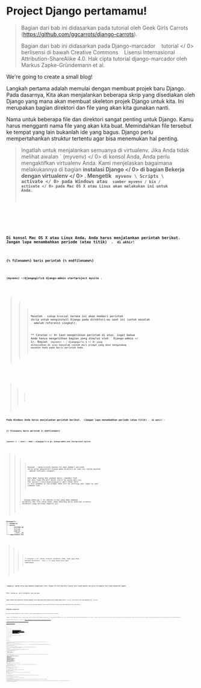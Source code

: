 # Project Django pertamamu!

> Bagian dari bab ini didasarkan pada tutorial oleh Geek Girls Carrots (https://github.com/ggcarrots/django-carrots).
> 
> Bagian dari bab ini didasarkan pada  Django-marcador    tutorial </ 0> berlisensi di bawah Creative Commons    Lisensi Internasional Attribution-ShareAlike 4.0. Hak cipta tutorial django-marcador oleh Markus Zapke-Gründemann et al.</p> </blockquote> 
> 
> We're going to create a small blog!
> 
> Langkah pertama adalah memulai dengan membuat projek baru Django. Pada dasarnya, Kita akan menjalankan beberapa skrip yang disediakan oleh Django yang mana akan membuat skeleton projek Django untuk kita. Ini merupakan bagian direktori dan file yang akan kita gunakan nanti.
> 
> Nama untuk beberapa file dan direktori sangat penting untuk Django. Kamu harus mengganti nama file yang akan kita buat. Memindahkan file tersebut ke tempat yang lain bukanlah ide yang bagus. Django perlu mempertahankan struktur tertentu agar bisa menemukan hal penting.
> 
> > Ingatlah untuk menjalankan semuanya di virtualenv. Jika Anda tidak melihat awalan ` (myvenv) </ 0> di konsol Anda, Anda perlu mengaktifkan virtualenv Anda. Kami menjelaskan bagaimana melakukannya di bagian <strong> instalasi Django </ 0> di bagian <strong> Bekerja dengan virtualenv </ 0> . Mengetik <code> myvenv \ Scripts \ activate </ 0> pada Windows atau
 <code> sumber myvenv / bin / activate </ 0> pada Mac OS X atau Linux akan melakukan ini untuk Anda.  </p>
</blockquote>

<!--sec data-title="Create project: OS X or Linux" data-id="django_start_project_OSX_Linux" data-collapse=true ces-->

<p>Di konsol Mac OS X atau Linux Anda, Anda harus menjalankan perintah berikut. <strong> Jangan lupa menambahkan periode (atau titik) <code> . </ 1> di akhir! </ 0></p>

<p>{% filename%} baris perintah {% endfilename%}</p>

<pre><code>(myvenv) ~/djangogirls$ django-admin startproject mysite .
`</pre> 
> > 
> > > Masalah `.` cukup krusial karena ini akan memberi perintah skrip untuk menginstall Django pada direktori-mu saat ini (untuk masalah `.` adalah referensi singkat).
> > > 
> > > ** Catatan </ 0> Saat mengetikkan perintah di atas, ingat bahwa Anda hanya mengetikkan bagian yang dimulai oleh ` Django-admin </ 1>.
  Bagian <code> (myvenv) ~ / djangogirls $ </ 0> yang ditunjukkan di sini hanyalah contoh dari prompt yang akan mengundang masukan Anda pada baris perintah Anda.</p>
</blockquote>

<!--endsec-->


> > > 
> > > <!--sec data-title="Create project: Windows" data-id="django_start_project_windows" data-collapse=true ces-->

<p>Pada Windows Anda harus menjalankan perintah berikut. <strong> (Jangan lupa menambahkan periode (atau titik) <code>. </ 1> di akhir) </ 0>:</p>

<p>{% filename%} baris perintah {% endfilename%}</p>

<pre><code>(myvenv) C: \ Users \ Name \ djangogirls & gt; django-admin.exe startproject mysite.
`</pre> 
> > > 
> > > > Masalah `.` cukup krusial karena ini akan memberi perintah skrip untuk menginstall Django pada direktori-mu saat ini (untuk masalah `.` adalah referensi singkat).
> > > > 
> > > > **Note** When typing the command above, remember that you only type the part which starts by `django-admin.exe`. The `(myvenv) C:\Users\Name\djangogirls>` part shown here is just example of the prompt that will be inviting your input on your command line.
> > > 
> > > <!--endsec-->
> > > 
> > > ` django-admin.py </ 0> adalah script yang akan membuat direktori dan file untuk Anda. Anda sekarang harus memiliki struktur direktori yang terlihat seperti ini:</p>

<pre><code>djangogirls
├───manage.py
├───mysite
│        settings.py
│        urls.py
│        wsgi.py
│        __init__.py
└───requirements.txt
`</pre> 
> > > 
> > > > ** Catatan </ 0>: dalam struktur direktori Anda, Anda juga akan melihat direktori ` venv </ 1> yang telah kita buat sebelumnya.</p>
</blockquote>

<p><code> manage.py </ 0> adalah skrip yang membantu pengelolaan situs. Dengan itu kita akan bisa (antara lain) untuk memulai web server di komputer kita tanpa menginstal apapun.</p>

<p>File <code> settings.py </ 0> berisi konfigurasi situs web Anda.</p>

<p>Ingat ketika kita berbicara tentang pembawa surat yang memeriksa kemana harus mengirimkan surat? <code> urls.py </ 0> berisi daftar pola yang digunakan oleh <code> urlresolver </ 0>.</p>

<p>Mari kita abaikan file lainnya untuk saat ini karena kita tidak akan mengubahnya. Satu-satunya hal yang perlu diingat adalah tidak menghapusnya secara tidak sengaja!</p>

<h2>Mengubah pengaturan</h2>

<p>Mari buat beberapa perubahan di <code> mysite / settings.py </ 0>. Buka file dengan menggunakan editor kode yang telah Anda instal sebelumnya.</p>

<p><strong> Catatan </ 0>: Perlu diingat bahwa <code> settings.py </ 1> adalah file biasa, seperti file lainnya. Anda dapat membukanya dari dalam editor kode, dengan menggunakan tindakan menu "file -> open". Ini akan memberi Anda jendela biasa tempat Anda dapat menavigasi ke file <code> settings.py </ 0> dan memilihnya. Sebagai alternatif, Anda dapat membuka file dengan menavigasi ke folder djangogirls di desktop Anda dan mengklik kanannya. Kemudian, pilih editor kode Anda dari daftar. Memilih editor penting karena Anda mungkin menginstal program lain yang bisa membuka file tapi tidak membiarkan Anda mengeditnya.</p>

<p>Alangkah baiknya memiliki waktu yang tepat di situs kami. Pergi ke <a href="https://en.wikipedia.org/wiki/List_of_tz_database_time_zones"> daftar zona waktu Wikipedia </ 0> dan salin zona waktu yang relevan (TZ) (misalnya <code> Eropa / Berlin </ 1> ).</p>

<p>Di <code> settings.py </ 0>, cari baris yang berisi <code> TIME_ZONE </ 0> dan modifikasi untuk memilih zona waktu Anda sendiri. Sebagai contoh:</p>

<p>{% filename%} mysite / settings.py {% endfilename%}</p>

<pre><code class="python">TIME_ZONE = 'Eropa / Berlin'
`</pre> 
> > > > 
> > > > A language code consist of the language, e.g. `en` for English or `de` for German, and the country code, e.g. `de` for Germany or `ch` for Switzerland. If English is not your native language, you can add this to change the default buttons and notifications from Django to be in your language. Jadi Anda akan memiliki tombol "Batal" yang diterjemahkan ke bahasa yang Anda definisikan di sini. [Django comes with a lot of prepared translations](https://docs.djangoproject.com/en/2.2/ref/settings/#language-code).
> > > > 
> > > > If you want a different language, change the language code by changing the following line:
> > > > 
> > > > {% filename%} mysite / settings.py {% endfilename%}
> > > > 
> > > > ```python
LANGUAGE_CODE = 'de-ch'
```
> > 
> > Kita juga perlu menambahkan path untuk file statis. (Kita akan mencari tahu semua tentang file statis dan CSS nanti di tutorial.) Turun ke * akhir </ 0> dari file tersebut, dan di bawah entri ` STATIC_URL </ 1> , tambahkan sebuah yang baru disebut <code> STATIC_ROOT </ 1> :</p>

<p>{% filename%} mysite / settings.py {% endfilename%}</p>

<pre><code class="python">STATIC_URL = '/ static /' STATIC_ROOT = os.path.join (BASE_DIR, 'statis')
`</pre> 
> > 
> > Bila ` DEBUG </ 0> adalah <code> True </ 0> dan <code> ALLOWED_HOSTS </ 0> kosong, host divalidasi terhadap <code> ['localhost', '127.0.0.1', ' [:: 1] '] </ 0> . Ini tidak akan cocok dengan nama host kami di PythonAnywhere begitu kami menerapkan aplikasi kami sehingga kami akan mengubah setelan berikut:</p>

<p>{% filename%} mysite / settings.py {% endfilename%}</p>

<pre><code class="python">ALLOWED_HOSTS = ['127.0.0.1', '.pythonanywhere.com']
`</pre> 
> > 
> > > ** Catatan </ 0> : Jika Anda menggunakan Chromebook, tambahkan baris ini di bagian bawah file settings.py Anda: ` MESSAGE_STORAGE = 'django.contrib.messages.storage.session.SessionStorage' </ 1>  </p>
  
  <p>Also add <code>.amazonaws.com` to the `ALLOWED_HOSTS` if you are using cloud9</p> </blockquote> 
> > > 
> > > ## Buat database
> > > 
> > > Ada banyak perangkat lunak database yang berbeda yang dapat menyimpan data untuk situs Anda. Kita akan menggunakan yang default, ` sqlite3 </ 0> .</p>

<p>Ini sudah disiapkan di bagian berkas <code> mysite / settings.py </ 0> Anda :</p>

<p>{% filename%} mysite / settings.py {% endfilename%}</p>

<pre><code class="python">DATABASES = {
     'default': {
         'ENGINE': 'django.db.backends.sqlite3',
         'NAME': os.path.join (BASE_DIR, 'db.sqlite3'),
     }}
`</pre> 
> > > 
> > > Untuk membuat database untuk blog kita, mari kita jalankan yang berikut di konsol: ` python manage.py migrate </ 0> (kita perlu berada di direktori <code> djangogirls </ 0> yang berisi <code> manage.py </ 0> file). Jika berjalan dengan baik, Anda harus melihat sesuatu seperti ini:</p>

<p>{% filename%} baris perintah {% endfilename%}</p>

<pre><code>(myvenv) ~ / djangogirls $ python manage.py migran Operasi yang harus dilakukan:
   Terapkan semua migrasi: auth, admin, contenttypes, sessions Running migration:
   Rendering model states ... DONE
   Menerapkan contenttypes.0001_initial ... OK
   Menerapkan auth.0001_initial ... OK
   Menerapkan admin.0001_initial ... OK
   Menerapkan admin.0002_logentry_remove_auto_add ... OK
   Menerapkan contenttypes.0002_remove_content_type_name ... OK
   Menerapkan auth.0002_alter_permission_name_max_length ... OK
   Menerapkan auth.0003_alter_user_email_max_length ... OK
   Menerapkan auth.0004_alter_user_username_opts ... OK
   Menerapkan auth.0005_alter_user_last_login_null ... OK
   Menerapkan auth.0006_require_contenttypes_0002 ... OK
   Menerapkan auth.0007_alter_validators_add_error_messages ... OK
  Applying auth.0008_alter_user_username_max_length... OK
  Applying auth.0009_alter_user_last_name_max_length... OK
  Applying sessions.0001_initial... OK
`</pre> 
> > > 
> > > Dan kita sudah selesai! Waktunya memulai web server dan melihat apakah website kita bekerja!
> > > 
> > > ## Memulai server web
> > > 
> > > Anda harus berada di direktori yang berisi file ` manage.py </ 0> (direktori <code> djangogirls </ 0> ). Di konsol, kita bisa memulai server web dengan menjalankan <code> python manage.py runserver </ 0> :</p>

<p>{% filename%} baris perintah {% endfilename%}</p>

<pre><code>(myvenv) ~ / djangogirls $ python manage.py runserver
`</pre> 
> > > 
> > > Jika Anda menggunakan Chromebook, gunakan perintah ini sebagai gantinya:
> > > 
> > > {% filename %}Cloud 9{% endfilename %}
> > > 
> > >     (myvenv) ~/djangogirls$ python manage.py runserver 0.0.0.0:8080
> > >     
> > > 
> > > Jika Anda menggunakan Windows dan ini gagal dengan ` UnicodeDecodeError </ 0> , gunakan perintah ini sebagai gantinya:</p>

<p>{% filename %}command-line{% endfilename %}</p>

<pre><code>(myvenv) ~/djangogirls$ python manage.py runserver 0:8000
`</pre> 
> > > 
> > > Now you need to check that your website is running. Open your browser (Firefox, Chrome, Safari, Internet Explorer or whatever you use) and enter this address:
> > > 
> > > {% filename %}browser{% endfilename %}
> > > 
> > >     http://127.0.0.1:8000/
> > >     
> > > 
> > > If you're using a Chromebook and Cloud9, instead click the URL in the pop-up window that should have appeared in the upper right corner of the command window where the web server is running. The URL will look something like:
> > > 
> > > {% filename %}browser{% endfilename %}
> > > 
> > >     https://<a bunch of letters and numbers>.vfs.cloud9.us-west-2.amazonaws.com
> > >     
> > > 
> > > Selamat! Anda baru saja membuat situs web pertama dan menjalankannya menggunakan server web! Bukankah itu mengagumkan?
> > > 
> > > ![Install worked!](images/install_worked.png)
> > > 
> > > Note that a command window can only run one thing at a time, and the command window you opened earlier is running the web server. As long as the web server is running and waiting for additional incoming requests, the terminal will accept new text but will not execute new commands.
> > > 
> > > > Kami meninjau bagaimana server web bekerja di ** Bagaimana Internet bekerja** bab.
> > > 
> > > To type additional commands while the web server is running, open a new terminal window and activate your virtualenv -- to review instructions on how to open a second terminal window, see [Introduction to the command line](../intro_to_command_line/README.md). Untuk menghentikan server web, kembali ke jendela tempat ia menjalankan dan tekan tombol CTRL + C - Control dan C bersama-sama (di Windows, Anda mungkin harus menekan Ctrl + Break).
> > > 
> > > Siap untuk langkah selanjutnya? Saatnya untuk membuat beberapa konten!